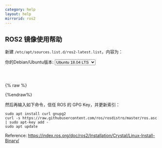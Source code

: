 ```yaml
---
category: help
layout: help
mirrorid: ros2
---
```


## ROS2 镜像使用帮助


新建 `/etc/apt/sources.list.d/ros2-latest.list`，内容为：

<form class="form-inline">
<div class="form-group">
	<label>你的Debian/Ubuntu版本: </label>
	<select class="form-control release-select" data-template="#apt-template" data-target="#apt-content">
		<option data-os="debian" data-release="stretch">Debian 9 (Stretch)</option>
		<option data-os="debian" data-release="buster">Debian 10 (Buster)</option>
		<option data-os="ubuntu" data-release="xenial">Ubuntu 16.04 LTS</option>
		<option data-os="ubuntu" data-release="bionic" selected>Ubuntu 18.04 LTS</option>		
		<option data-os="ubuntu" data-release="focal">Ubuntu 20.04 LTS</option>
</select>
</div>
</form>

<p></p>
<pre>
<code id="apt-content">
</code>
</pre>


{% raw %}
<script id="apt-template" type="x-tmpl-markup">
deb https://{%endraw%}mirror.nju.edu.cn{%raw%}/ros2/ubuntu/ {{release_name}} main
</script>
{%endraw%}

然后再输入如下命令，信任 ROS 的 GPG Key，并更新索引：

```
sudo apt install curl gnupg2
curl -s https://raw.githubusercontent.com/ros/rosdistro/master/ros.asc | sudo apt-key add -
sudo apt update
```

Reference: https://index.ros.org/doc/ros2/Installation/Crystal/Linux-Install-Binary/